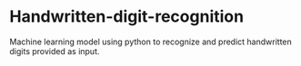 # Handwritten-digit-recognition
Machine learning model using python to recognize and predict handwritten digits provided as input.
